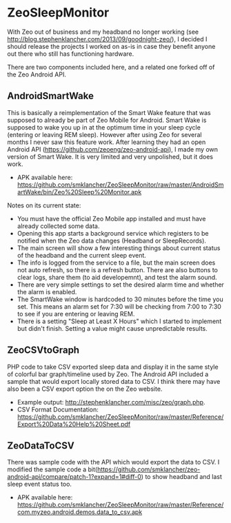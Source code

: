 ZeoSleepMonitor
===============

With Zeo out of business and my headband no longer working (see http://blog.stephenklancher.com/2013/09/goodnight-zeo/), I decided I should release the projects I worked on as-is in case they benefit anyone out there who still has functioning hardware.  

There are two components included here, and a related one forked off of the Zeo Android API.

AndroidSmartWake
----------------
This is basically a reimplementation of the Smart Wake feature that was supposed to already be part of Zeo Mobile for Android. Smart Wake is supposed to wake you up in at the optimum time in your sleep cycle (entering or leaving REM sleep). However after using Zeo for several months I never saw this feature work.  After learning they had an open Android API (https://github.com/zeoeng/zeo-android-api), I made my own version of Smart Wake. It is very limited and very unpolished, but it does work.
* APK available here: https://github.com/smklancher/ZeoSleepMonitor/raw/master/AndroidSmartWake/bin/Zeo%20Sleep%20Monitor.apk

Notes on its current state:
* You must have the official Zeo Mobile app installed and must have already collected some data.
* Opening this app starts a background service which registers to be notified when the Zeo data changes (Headband or SleepRecords).
* The main screen will show a few interesting things about current status of the headband and the current sleep event.
* The info is logged from the service to a file, but the main screen does not auto refresh, so there is a refresh button.  There are also buttons to clear logs, share them (to aid developemnt), and test the alarm sound.
* There are very simple settings to set the desired alarm time and whether the alarm is enabled.
* The SmartWake window is hardcoded to 30 minutes before the time you set.  This means an alarm set for 7:30 will be checking from 7:00 to 7:30 to see if you are entering or leaving REM.
* There is a setting "Sleep at Least X Hours" which I started to implement but didn't finish.  Setting a value might cause unpredictable results.

ZeoCSVtoGraph
-------------
PHP code to take CSV exported sleep data and display it in the same style of colorful bar graph/timeline used by Zeo.  The Android API included a sample that would export locally stored data to CSV.  I think there may have also been a CSV export option the on the Zeo website.  
* Example output: http://stephenklancher.com/misc/zeo/graph.php.  
* CSV Format Documentation: https://github.com/smklancher/ZeoSleepMonitor/raw/master/Reference/Export%20Data%20Help%20Sheet.pdf


ZeoDataToCSV
------------
There was sample code with the API which would export the data to CSV.  I modified the sample code a bit(https://github.com/smklancher/zeo-android-api/compare/patch-1?expand=1#diff-0) to show headband and last sleep event status too.
* APK available here: https://github.com/smklancher/ZeoSleepMonitor/raw/master/Reference/com.myzeo.android.demos.data_to_csv.apk


